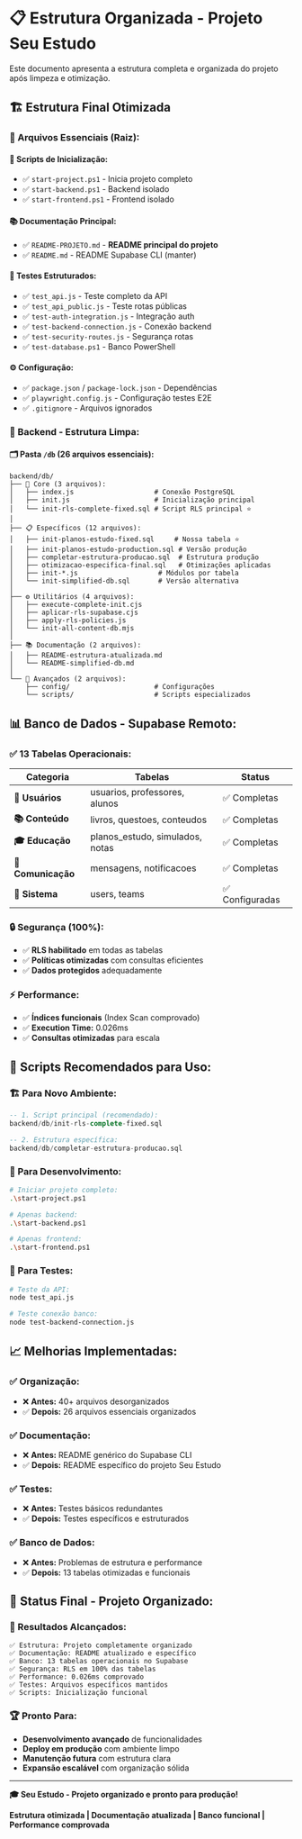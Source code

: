 # 📋 Estrutura Organizada - Projeto Seu Estudo

Este documento apresenta a estrutura completa e organizada do projeto após limpeza e otimização.

## 🏗️ **Estrutura Final Otimizada**

### **📁 Arquivos Essenciais (Raiz):**

#### **🚀 Scripts de Inicialização:**
- ✅ `start-project.ps1` - Inicia projeto completo
- ✅ `start-backend.ps1` - Backend isolado
- ✅ `start-frontend.ps1` - Frontend isolado

#### **📚 Documentação Principal:**
- ✅ `README-PROJETO.md` - **README principal do projeto**
- ✅ `README.md` - README Supabase CLI (manter)

#### **🧪 Testes Estruturados:**
- ✅ `test_api.js` - Teste completo da API
- ✅ `test_api_public.js` - Teste rotas públicas
- ✅ `test-auth-integration.js` - Integração auth
- ✅ `test-backend-connection.js` - Conexão backend
- ✅ `test-security-routes.js` - Segurança rotas
- ✅ `test-database.ps1` - Banco PowerShell

#### **⚙️ Configuração:**
- ✅ `package.json` / `package-lock.json` - Dependências
- ✅ `playwright.config.js` - Configuração testes E2E
- ✅ `.gitignore` - Arquivos ignorados

### **📁 Backend - Estrutura Limpa:**

#### **🗂️ Pasta `/db` (26 arquivos essenciais):**
```
backend/db/
├── 🔗 Core (3 arquivos):
│   ├── index.js                    # Conexão PostgreSQL
│   ├── init.js                     # Inicialização principal
│   └── init-rls-complete-fixed.sql # Script RLS principal ⭐
│
├── 📋 Específicos (12 arquivos):
│   ├── init-planos-estudo-fixed.sql     # Nossa tabela ⭐
│   ├── init-planos-estudo-production.sql # Versão produção
│   ├── completar-estrutura-producao.sql  # Estrutura produção
│   ├── otimizacao-especifica-final.sql   # Otimizações aplicadas
│   ├── init-*.js                    # Módulos por tabela
│   └── init-simplified-db.sql       # Versão alternativa
│
├── ⚙️ Utilitários (4 arquivos):
│   ├── execute-complete-init.cjs
│   ├── aplicar-rls-supabase.cjs
│   ├── apply-rls-policies.js
│   └── init-all-content-db.mjs
│
├── 📚 Documentação (2 arquivos):
│   ├── README-estrutura-atualizada.md
│   └── README-simplified-db.md
│
└── 🔧 Avançados (2 arquivos):
    ├── config/                     # Configurações
    └── scripts/                    # Scripts especializados
```

## 📊 **Banco de Dados - Supabase Remoto:**

### **✅ 13 Tabelas Operacionais:**
| Categoria | Tabelas | Status |
|-----------|---------|---------|
| **👥 Usuários** | usuarios, professores, alunos | ✅ Completas |
| **📚 Conteúdo** | livros, questoes, conteudos | ✅ Completas |
| **🎓 Educação** | planos_estudo, simulados, notas | ✅ Completas |
| **💬 Comunicação** | mensagens, notificacoes | ✅ Completas |
| **🔧 Sistema** | users, teams | ✅ Configuradas |

### **🔒 Segurança (100%):**
- ✅ **RLS habilitado** em todas as tabelas
- ✅ **Políticas otimizadas** com consultas eficientes
- ✅ **Dados protegidos** adequadamente

### **⚡ Performance:**
- ✅ **Índices funcionais** (Index Scan comprovado)
- ✅ **Execution Time:** 0.026ms
- ✅ **Consultas otimizadas** para escala

## 🎯 **Scripts Recomendados para Uso:**

### **🏗️ Para Novo Ambiente:**
```sql
-- 1. Script principal (recomendado):
backend/db/init-rls-complete-fixed.sql

-- 2. Estrutura específica:
backend/db/completar-estrutura-producao.sql
```

### **🔧 Para Desenvolvimento:**
```bash
# Iniciar projeto completo:
.\start-project.ps1

# Apenas backend:
.\start-backend.ps1

# Apenas frontend:
.\start-frontend.ps1
```

### **🧪 Para Testes:**
```bash
# Teste da API:
node test_api.js

# Teste conexão banco:
node test-backend-connection.js
```

## 📈 **Melhorias Implementadas:**

### **✅ Organização:**
- ❌ **Antes:** 40+ arquivos desorganizados
- ✅ **Depois:** 26 arquivos essenciais organizados

### **✅ Documentação:**
- ❌ **Antes:** README genérico do Supabase CLI
- ✅ **Depois:** README específico do projeto Seu Estudo

### **✅ Testes:**
- ❌ **Antes:** Testes básicos redundantes
- ✅ **Depois:** Testes específicos e estruturados

### **✅ Banco de Dados:**
- ❌ **Antes:** Problemas de estrutura e performance
- ✅ **Depois:** 13 tabelas otimizadas e funcionais

## 🚀 **Status Final - Projeto Organizado:**

### **🎉 Resultados Alcançados:**
```
✅ Estrutura: Projeto completamente organizado
✅ Documentação: README atualizado e específico
✅ Banco: 13 tabelas operacionais no Supabase
✅ Segurança: RLS em 100% das tabelas
✅ Performance: 0.026ms comprovado
✅ Testes: Arquivos específicos mantidos
✅ Scripts: Inicialização funcional
```

### **🏆 Pronto Para:**
- **Desenvolvimento avançado** de funcionalidades
- **Deploy em produção** com ambiente limpo
- **Manutenção futura** com estrutura clara
- **Expansão escalável** com organização sólida

---

**🎓 Seu Estudo - Projeto organizado e pronto para produção!**

**Estrutura otimizada | Documentação atualizada | Banco funcional | Performance comprovada**